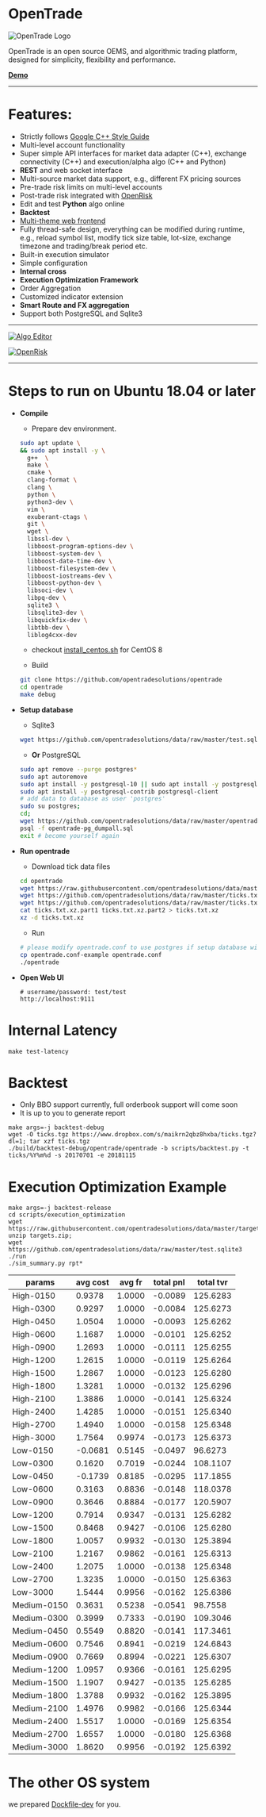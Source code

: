 # OpenTrade

![OpenTrade Logo](https://github.com/opentradesolutions/opentrade/blob/master/web/img/ot.png)

OpenTrade is an open source OEMS, and algorithmic trading platform, designed for simplicity, flexibility and performance. 

[**Demo**](http://demo.opentradesolutions.com)

---

# Features:
* Strictly follows [Google C++ Style Guide](https://google.github.io/styleguide/cppguide.html)
* Multi-level account functionality
* Super simple API interfaces for market data adapter (C++), exchange connectivity (C++) and execution/alpha algo (C++ and Python)
* **REST** and web socket interface
* Multi-source market data support, e.g., different FX pricing sources
* Pre-trade risk limits on multi-level accounts
* Post-trade risk integrated with [OpenRisk](https://github.com/opentradesolutions/openrisk)
* Edit and test **Python** algo online
* **Backtest**
* [Multi-theme web frontend](http://demo.opentradesolutions.com)
* Fully thread-safe design, everything can be modified during runtime, e.g., reload symbol list, modify tick size table, lot-size, exchange timezone and trading/break period etc.
* Built-in execution simulator
* Simple configuration
* **Internal cross**
* **Execution Optimization Framework**
* Order Aggregation
* Customized indicator extension
* **Smart Route and FX aggregation**
* Support both PostgreSQL and Sqlite3

---

[![Algo Editor](https://github.com/opentradesolutions/opentrade/blob/master/imgs/algo-editor.png)](https://raw.githubusercontent.com/opentradesolutions/opentrade/master/imgs/algo-editor.png)

[![OpenRisk](https://github.com/opentradesolutions/openrisk/blob/master/image.png)](https://raw.githubusercontent.com/opentradesolutions/openrisk/master/image.png)

---

# Steps to run on Ubuntu 18.04 or later
* **Compile**
  * Prepare dev environment.
  ```bash
  sudo apt update \
  && sudo apt install -y \
    g++  \
    make \
    cmake \
    clang-format \
    clang \
    python \
    python3-dev \
    vim \
    exuberant-ctags \
    git \
    wget \
    libssl-dev \
    libboost-program-options-dev \
    libboost-system-dev \
    libboost-date-time-dev \
    libboost-filesystem-dev \
    libboost-iostreams-dev \
    libboost-python-dev \
    libsoci-dev \
    libpq-dev \
    sqlite3 \
    libsqlite3-dev \
    libquickfix-dev \
    libtbb-dev \
    liblog4cxx-dev
  ```

  * checkout [install_centos.sh](https://github.com/opentradesolutions/opentrade/blob/master/install_centos.sh) for CentOS 8

  * Build
  ```bash
  git clone https://github.com/opentradesolutions/opentrade
  cd opentrade
  make debug
  ```
  
* **Setup database**
   * Sqlite3
   ```bash
   wget https://github.com/opentradesolutions/data/raw/master/test.sqlite3
   ```

   * **Or** PostgreSQL
   ```bash
   sudo apt remove --purge postgres*
   sudo apt autoremove
   sudo apt install -y postgresql-10 || sudo apt install -y postgresql-11
   sudo apt install -y postgresql-contrib postgresql-client
   # add data to database as user 'postgres'
   sudo su postgres;
   cd;
   wget https://github.com/opentradesolutions/data/raw/master/opentrade-pg_dumpall.sql
   psql -f opentrade-pg_dumpall.sql
   exit # become yourself again
   ```
 
* **Run opentrade**
   * Download tick data files
   ```bash
   cd opentrade
   wget https://raw.githubusercontent.com/opentradesolutions/data/master/bbgids.txt
   wget https://github.com/opentradesolutions/data/raw/master/ticks.txt.xz.part1
   wget https://github.com/opentradesolutions/data/raw/master/ticks.txt.xz.part2
   cat ticks.txt.xz.part1 ticks.txt.xz.part2 > ticks.txt.xz
   xz -d ticks.txt.xz
   ```
   * Run
   ```Bash
   # please modify opentrade.conf to use postgres if setup database with PostgreSQL
   cp opentrade.conf-example opentrade.conf
   ./opentrade
   ```
   
* **Open Web UI**
   ```
   # username/password: test/test
   http://localhost:9111
   ```
# Internal Latency
  ```
  make test-latency
  ```
   
# Backtest
  * Only BBO support currently, full orderbook support will come soon
  * It is up to you to generate report
  ```
  make args=-j backtest-debug
  wget -O ticks.tgz https://www.dropbox.com/s/maikrn2qbz8hxba/ticks.tgz?dl=1; tar xzf ticks.tgz
  ./build/backtest-debug/opentrade/opentrade -b scripts/backtest.py -t ticks/%Y%m%d -s 20170701 -e 20181115
  ```
  
# Execution Optimization Example
  ```
  make args=-j backtest-release
  cd scripts/execution_optimization
  wget https://raw.githubusercontent.com/opentradesolutions/data/master/targets.zip; unzip targets.zip;
  wget https://github.com/opentradesolutions/data/raw/master/test.sqlite3
  ./run
  ./sim_summary.py rpt*
  ```

|    params          |    avg cost        |    avg fr          |    total pnl       |    total tvr       |
|--------------------|--------------------|--------------------|--------------------|--------------------|
|    High-0150       |    0.9378          |    1.0000          |    -0.0089         |    125.6283        |
|    High-0300       |    0.9297          |    1.0000          |    -0.0084         |    125.6273        |
|    High-0450       |    1.0504          |    1.0000          |    -0.0093         |    125.6262        |
|    High-0600       |    1.1687          |    1.0000          |    -0.0101         |    125.6252        |
|    High-0900       |    1.2693          |    1.0000          |    -0.0111         |    125.6255        |
|    High-1200       |    1.2615          |    1.0000          |    -0.0119         |    125.6264        |
|    High-1500       |    1.2867          |    1.0000          |    -0.0123         |    125.6280        |
|    High-1800       |    1.3281          |    1.0000          |    -0.0132         |    125.6296        |
|    High-2100       |    1.3886          |    1.0000          |    -0.0141         |    125.6324        |
|    High-2400       |    1.4285          |    1.0000          |    -0.0151         |    125.6340        |
|    High-2700       |    1.4940          |    1.0000          |    -0.0158         |    125.6348        |
|    High-3000       |    1.7564          |    0.9974          |    -0.0173         |    125.6373        |
|    Low-0150        |    -0.0681         |    0.5145          |    -0.0497         |    96.6273         |
|    Low-0300        |    0.1620          |    0.7019          |    -0.0244         |    108.1107        |
|    Low-0450        |    -0.1739         |    0.8185          |    -0.0295         |    117.1855        |
|    Low-0600        |    0.3163          |    0.8836          |    -0.0148         |    118.0378        |
|    Low-0900        |    0.3646          |    0.8884          |    -0.0177         |    120.5907        |
|    Low-1200        |    0.7914          |    0.9347          |    -0.0131         |    125.6282        |
|    Low-1500        |    0.8468          |    0.9427          |    -0.0106         |    125.6280        |
|    Low-1800        |    1.0057          |    0.9932          |    -0.0130         |    125.3894        |
|    Low-2100        |    1.2167          |    0.9862          |    -0.0161         |    125.6313        |
|    Low-2400        |    1.2075          |    1.0000          |    -0.0138         |    125.6348        |
|    Low-2700        |    1.3235          |    1.0000          |    -0.0150         |    125.6363        |
|    Low-3000        |    1.5444          |    0.9956          |    -0.0162         |    125.6386        |
|    Medium-0150     |    0.3631          |    0.5238          |    -0.0541         |    98.7558         |
|    Medium-0300     |    0.3999          |    0.7333          |    -0.0190         |    109.3046        |
|    Medium-0450     |    0.5549          |    0.8820          |    -0.0141         |    117.3461        |
|    Medium-0600     |    0.7546          |    0.8941          |    -0.0219         |    124.6843        |
|    Medium-0900     |    0.7669          |    0.8994          |    -0.0221         |    125.6307        |
|    Medium-1200     |    1.0957          |    0.9366          |    -0.0161         |    125.6295        |
|    Medium-1500     |    1.1907          |    0.9427          |    -0.0135         |    125.6285        |
|    Medium-1800     |    1.3788          |    0.9932          |    -0.0162         |    125.3895        |
|    Medium-2100     |    1.4976          |    0.9982          |    -0.0166         |    125.6344        |
|    Medium-2400     |    1.5517          |    1.0000          |    -0.0169         |    125.6354        |
|    Medium-2700     |    1.6557          |    1.0000          |    -0.0180         |    125.6368        |
|    Medium-3000     |    1.8620          |    0.9956          |    -0.0192         |    125.6392        |

# The other OS system
  we prepared [Dockfile-dev](https://raw.githubusercontent.com/opentradesolutions/opentrade/master/Dockfile-dev) for you.
